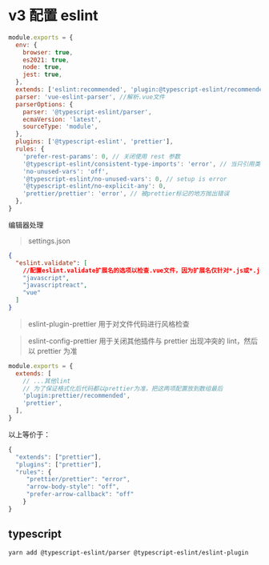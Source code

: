 # v3 配置 eslint

```js
module.exports = {
  env: {
    browser: true,
    es2021: true,
    node: true,
    jest: true,
  },
  extends: ['eslint:recommended', 'plugin:@typescript-eslint/recommended', 'plugin:prettier/recommended'],
  parser: 'vue-eslint-parser', //解析.vue文件
  parserOptions: {
    parser: '@typescript-eslint/parser',
    ecmaVersion: 'latest',
    sourceType: 'module',
  },
  plugins: ['@typescript-eslint', 'prettier'],
  rules: {
    'prefer-rest-params': 0, // 关闭使用 rest 参数
    '@typescript-eslint/consistent-type-imports': 'error', // 当只引用类型时，自动加上 type 操作符
    'no-unused-vars': 'off',
    '@typescript-eslint/no-unused-vars': 0, // setup is error
    '@typescript-eslint/no-explicit-any': 0,
    'prettier/prettier': 'error', // 被prettier标记的地方抛出错误
  },
}
```

编辑器处理

> settings.json

```json
{
  "eslint.validate": [
    //配置eslint.validate扩展名的选项以检查.vue文件，因为扩展名仅针对*.js或*.jsx默认为文件
    "javascript",
    "javascriptreact",
    "vue"
  ]
}
```

> eslint-plugin-prettier 用于对文件代码进行风格检查

> eslint-config-prettier 用于关闭其他插件与 prettier 出现冲突的 lint，然后以 prettier 为准

```js
module.exports = {
  extends: [
    // ...其他lint
    // 为了保证格式化后代码都以prettier为准，把这两项配置放到数组最后
    'plugin:prettier/recommended',
    'prettier',
  ],
}
```

以上等价于：

```js
{
  "extends": ["prettier"],
  "plugins": ["prettier"],
  "rules": {
     "prettier/prettier": "error",
     "arrow-body-style": "off",
     "prefer-arrow-callback": "off"
    }
}
```

## typescript

`yarn add @typescript-eslint/parser @typescript-eslint/eslint-plugin`
